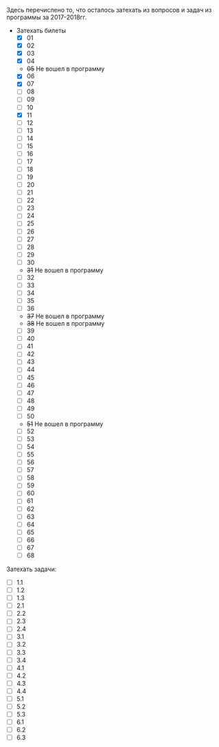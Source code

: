 Здесь перечислено то, что осталось затехать из вопросов и задач из программы за 2017-2018гг.
* Затехать билеты
  - [x] 01
  - [x] 02
  - [x] 03
  - [x] 04
  - ~~05~~ Не вошел в программу
  - [x] 06
  - [x] 07
  - [ ] 08
  - [ ] 09
  - [ ] 10
  - [x] 11
  - [ ] 12
  - [ ] 13
  - [ ] 14
  - [ ] 15
  - [ ] 16
  - [ ] 17
  - [ ] 18
  - [ ] 19
  - [ ] 20
  - [ ] 21
  - [ ] 22
  - [ ] 23
  - [ ] 24
  - [ ] 25
  - [ ] 26
  - [ ] 27
  - [ ] 28
  - [ ] 29
  - [ ] 30
  - ~~31~~ Не вошел в программу
  - [ ] 32
  - [ ] 33
  - [ ] 34
  - [ ] 35
  - [ ] 36
  - ~~37~~ Не вошел в программу
  - ~~38~~ Не вошел в программу
  - [ ] 39
  - [ ] 40
  - [ ] 41
  - [ ] 42
  - [ ] 43
  - [ ] 44
  - [ ] 45
  - [ ] 46
  - [ ] 47
  - [ ] 48
  - [ ] 49
  - [ ] 50
  - ~~51~~ Не вошел в программу
  - [ ] 52
  - [ ] 53
  - [ ] 54
  - [ ] 55
  - [ ] 56
  - [ ] 57
  - [ ] 58
  - [ ] 59
  - [ ] 60
  - [ ] 61
  - [ ] 62
  - [ ] 63
  - [ ] 64
  - [ ] 65
  - [ ] 66
  - [ ] 67
  - [ ] 68

Затехать задачи:
- [ ] 1.1
- [ ] 1.2
- [ ] 1.3
- [ ] 2.1
- [ ] 2.2
- [ ] 2.3
- [ ] 2.4
- [ ] 3.1
- [ ] 3.2
- [ ] 3.3
- [ ] 3.4
- [ ] 4.1
- [ ] 4.2
- [ ] 4.3
- [ ] 4.4
- [ ] 5.1
- [ ] 5.2
- [ ] 5.3
- [ ] 6.1
- [ ] 6.2
- [ ] 6.3
